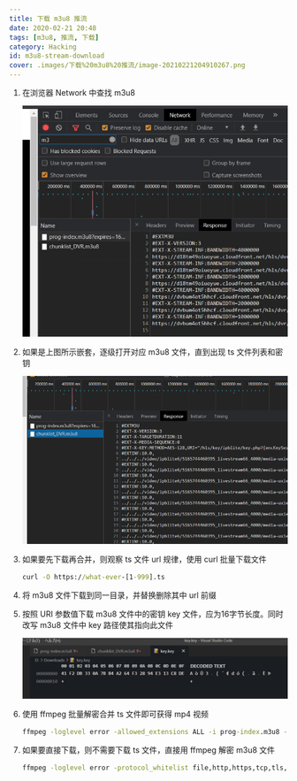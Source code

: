 ```yaml
---
title: 下载 m3u8 推流
date: 2020-02-21 20:48
tags: [m3u8, 推流, 下载]
category: Hacking
id: m3u8-stream-download
cover: .images/下载%20m3u8%20推流/image-20210221204910267.png
---
```


1. 在浏览器 Network 中查找 m3u8

    ![image-20210221204910267](.images/下载%20m3u8%20推流/image-20210221204910267.png)

2. 如果是上图所示嵌套，逐级打开对应 m3u8 文件，直到出现 ts 文件列表和密钥

    ![image-20210221205009425](.images/下载%20m3u8%20推流/image-20210221205009425.png)

3. 如果要先下载再合并，则观察 ts 文件 url 规律，使用 curl 批量下载文件

    ``` cmd
    curl -O https://what-ever-[1-999].ts
    ```

    

4. 将 m3u8 文件下载到同一目录，并替换删除其中 url 前缀

5. 按照 URI 参数值下载 m3u8 文件中的密钥 key 文件，应为16字节长度。同时改写 m3u8 文件中 key 路径使其指向此文件

    ![image-20210221205501863](.images/下载%20m3u8%20推流/image-20210221205501863.png)

6. 使用 ffmpeg 批量解密合并 ts 文件即可获得 mp4 视频

    ``` cmd
    ffmpeg -loglevel error -allowed_extensions ALL -i prog-index.m3u8 -c copy "output.mkv"
    ```

    

7. 如果要直接下载，则不需要下载 ts 文件，直接用 ffmpeg 解密 m3u8 文件

    ``` cmd
    ffmpeg -loglevel error -protocol_whitelist file,http,https,tcp,tls,crypto -allowed_extensions ALL -i prog-index.m3u8 -c copy "output.mkv"
    ```

    